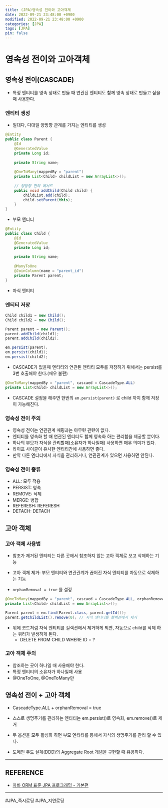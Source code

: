 ```yaml
---
title: (JPA)영속성 전이와 고아객체
date: 2022-09-21 23:48:00 +0900
modified: 2022-09-21 23:48:00 +0900
categories: [JPA]
tags: [JPA]
pin: false
---
```


# 영속성 전이와 고아객체

## 영속성 전이(CASCADE)
- 특정 엔티티를 영속 상태로 만들 때 연관된 엔티티도 함께 영속 상태로 만들고 싶을때 사용한다.

### 엔티티 생성
- 일대다, 다대일 양방향 관계를 가지는 엔티티를 생성
```java
@Entity
public class Parent {
    @Id
    @GeneratedValue
    private Long id;
    
    private String name;
    
    @OneToMany(mappedBy = "parent")
    private List<Child> childList = new ArrayList<>();
    
    // 양방향 편의 메서드
    public void addChild(Child child) {
        childList.add(child);
        child.setParent(this);
    }
}
```
- 부모 엔티티

```java
@Entity
public class Child {
    @Id
    @GeneratedValue
    private Long id;
    
    private String name;
    
    @ManyToOne
    @JoinColumn(name = "parent_id")
    private Parent parent;
}
```
- 자식 엔티티

### 엔티티 저장
```java
Child child1 = new Child();
Child child2 = new Child();

Parent parent = new Parent();
parent.addChild(child1);
parent.addChild(child2);

em.persist(parent);
em.persist(child1);
em.persist(child2);
```
- CASCADE가 없을때 엔티티와 연관된 엔티티 모두를 저장하기 위해서는 persist를 3번 호출해야 한다.(매우 불편)

    

```java
@OneToMany(mappedBy = "parent", cascaed = CascadeType.ALL)
private List<Child> childList = new ArrayList<>();
```
- CASCADE 설정을 해주면 한번의 `em.persist(parent)` 로 child 까지 함께 저장이 가능해진다.

### 영속성 전이 주의
- 영속성 전이는 연관관계 매핑과는 아무련 관련이 없다.
- 엔티티를 영속화 할 때 연관된 엔티티도 함께 영속화 하는 편리함을 제공할 뿐이다.
- 하나의 부모가 자식을 관리할때(소유자가 하나일때) 사용하면 매우 의미가 있다.
- 라이프 사이클이 유사한 엔티티간에 사용하면 좋다.
- 만약 다른 엔티티에서 자식을 관리하거나, 연관관계가 있으면 사용하면 안된다.

### 영속성 전이 종류
- ALL: 모두 적용
- PERSIST: 영속
- REMOVE: 삭제
- MERGE: 병합
- REFERESH: REFERESH
- DETACH: DETACH

## 고아 객체

### 고아 객체 사용법
- 참조가 제거된 엔티티는 다론 곳에서 참조하지 않는 고아 객체로 보고 삭제하는 기능

- 고아 객체 제거: 부모 엔티티와 연관관계가 끊어진 자식 엔티티를 자동으로 삭제하는 기능

- `orphanRemoval = true` 를 설정

    
```java
@OneToMany(mappedBy = "parent", cascaed = CascadeType.ALL, orphanRemoval = true)
private List<Child> childList = new ArrayList<>();

Parent parent = em.find(Parent.class, parent.getId());
parent.getChildList().remove(0); // 자식 엔티티를 컬렉션에서 제거
```
- 위에 코드처럼 자식 엔티티를 컬렉션에서 제거하게 되면, 자동으로 child를 삭제 하는 쿼리가 발생하게 된다.
    - DELETE FROM CHILD WHERE ID = ?

### 고아 객체 주의

- 참조하는 곳이 하나일 때 사용해야 한다.
- 특정 엔티티의 소유자가 하나일때 사용
- @OneToOne, @OneToMany만

## 영속성 전이 + 고아 객체
- CascadeType.ALL + orphanRemoval = true

- 스스로 생명주기를 관리하는 엔티티는 em.persist()로 영속화, em.remove()로 제거

- 두 옵션을 모두 활성화 하면 부모 엔티티를 통해서 자식의 생명주기를 관리 할 수 있다.

- 도메인 주도 설계(DDD)의 Aggregate Root 개념을 구현할 때 유용하다.

    

---

## REFERENCE

- [자바 ORM 표준 JPA 프로그래밍 - 기본편](https://www.inflearn.com/course/ORM-JPA-Basic/dashboard)

    

---
#JPA_즉시로딩 #JPA_지연로딩
